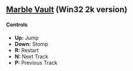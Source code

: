 ## [Marble Vault](https://jaburns.itch.io/marble-vault) (Win32 2k version)

#### Controls
- **Up:** Jump
- **Down:** Stomp
- **R:** Restart
- **N:** Next Track
- **P:** Previous Track
